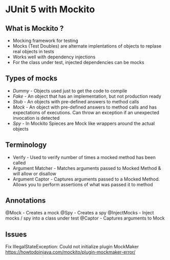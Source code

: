 # JUnit 5 with Mockito

## What is Mockito ?

- Mocking framework for testing
- Mocks (Test Doubles) are alternate implentations of objects to replase real objects in tests
- Works well with dependency injections
- For the class under test, injected dependencies can be mocks

## Types of mocks

- *Dummy* - Objects used just to get the code to compile
- *Fake* - An object that has an implementation, but not production ready
- *Stub* - An objects with pre-defined answers to method calls
- *Mock* - An object with pre-defined answers to method calls and has expectations of executions. Can throw an exception if an unexpected invocation is detected
- *Spy* - In Mockito Spieces are Mock like wrappers around the actual objects

## Terminology

- Verify - Used to verify number of times a mocked method has been called
- Argument Matcher - Matches arguments passed to Mocked Method & will allow or disallow
- Argument Captor - Captures arguments passed to a Mocked Method. Allows you to perform assertions of what was passed it to method

## Annotations

@Mock - Creates a mock
@Spy - Creates a spy
@InjectMocks - Inject mocks / spy into a class under test
@Captor - Captures arguments to Mock

## Issues

Fix IllegalStateException: Could not initialize plugin MockMaker https://howtodoinjava.com/mockito/plugin-mockmaker-error/

